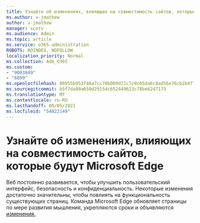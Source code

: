 ```yaml
---
title: Узнайте об изменениях, влияющих на совместимость сайтов, которые будут Microsoft Edge
ms.author: v-jmathew
author: v-jmathew
manager: scotv
ms.audience: Admin
ms.topic: article
ms.service: o365-administration
ROBOTS: NOINDEX, NOFOLLOW
localization_priority: Normal
ms.collection: Adm_O365
ms.custom:
- "9003849"
- "6899"
ms.openlocfilehash: 80955b953f48a7cc70b009d71c7c0c65da6c8ad56e76cb2b4f76edd2486dc076
ms.sourcegitcommit: b5f7da89a650d2915dc652449623c78be6247175
ms.translationtype: MT
ms.contentlocale: ru-RU
ms.lasthandoff: 08/05/2021
ms.locfileid: "54022149"
---
```

# <a name="learn-about-site-compatibilityaffecting-changes-coming-to-microsoft-edge"></a>Узнайте об изменениях, влияющих на совместимость сайтов, которые будут Microsoft Edge

Веб постоянно развивается, чтобы улучшить пользовательский интерфейс, безопасность и конфиденциальность. Некоторые изменения достаточно значительны, чтобы повлиять на функциональность существующих страниц. Команда Microsoft Edge обновляет страницы по мере развития мышления, укрепляются сроки и объявляются [изменения.](https://go.microsoft.com/fwlink/?linkid=2135534)
